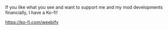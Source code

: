If you like what you see and want to support me and my mod developments financially, <cy>I have a Ko-fi!</c>

https://ko-fi.com/weebify